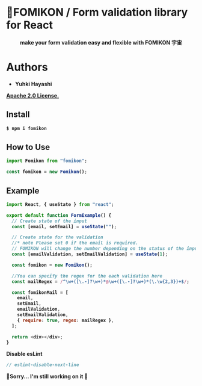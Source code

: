 # 👾FOMIKON / Form validation library for React

<p align="center">
<strong>make your form validation easy and flexible with FOMIKON 宇宙</
</p>

# Authors

- Yuhki Hayashi

<a href="/">Apache 2.0 License.</a>

## Install

```bash
$ npm i fomikon
```

## How to Use

```javascript
import Fomikon from "fomikon";
```

```javascript
const fomikon = new Fomikon();
```

## Example

```javascript
import React, { useState } from "react";

export default function FormExample() {
  // Create state of the input
  const [email, setEmail] = useState("");

  // Create state for the validation
  //* note Please set 0 if the email is required.
  // FOMIKON will change the number depending on the status of the input.
  const [emailValidation, setEmailValidation] = useState(1);

  const fomikon = new Fomikon();

  //You can specify the regex for the each validation here
  const mailRegex = /^\w+([\.-]?\w+)*@\w+([\.-]?\w+)*(\.\w{2,3})+$/;

  const fomikonMail = [
    email,
    setEmail,
    emailValidation,
    setEmailValidation,
    { require: true, regex: mailRegex },
  ];

  return <div></div>;
}
```

Disable esLint

```javascript
// eslint-disable-next-line
```

👷Sorry... I'm still working on it 👷
